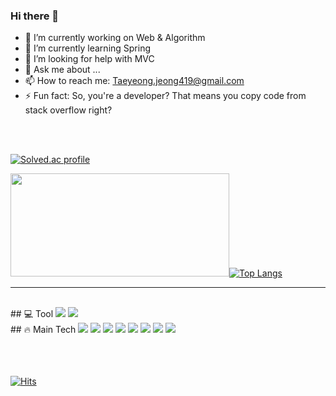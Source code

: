 <!--
**Paransaik/Paransaik** is a ✨ _special_ ✨ repository because its `README.md` (this file) appears on your GitHub profile.

Here are some ideas to get you started:

- 🔭 I’m currently working on ...
- 🌱 I’m currently learning ...
- 👯 I’m looking to collaborate on ...
- 🤔 I’m looking for help with ...
- 💬 Ask me about ...
- 📫 How to reach me: ...
- 😄 Pronouns: ...
- ⚡ Fun fact: ...
-->


### Hi there 👋
- 🔭 I’m currently working on Web & Algorithm
- 🌱 I’m currently learning Spring
- 🤔 I’m looking for help with MVC
- 💬 Ask me about ...
- 📫 How to reach me: Taeyeong.jeong419@gmail.com
- ⚡ Fun fact: So, you're a developer? That means you copy code from stack overflow right?

<br>
<br>

[![Solved.ac profile](http://mazassumnida.wtf/api/v2/generate_badge?boj=haramel49)](https://solved.ac/haramel49)

<img width=350px height=165px src="https://github-readme-stats.vercel.app/api?username=Paransaik&show_icons=true&theme=onedark"/>[![Top Langs](https://github-readme-stats.vercel.app/api/top-langs/?username=Paransaik&layout=compact&theme=onedark)](https://github.com/anuraghazra/github-readme-stats)

<!-- <img width=350px src="https://github-readme-stats.vercel.app/api?username=Paransaik&show_icons=true&theme=onedark"/> -->
--------------
<br>
## 💻 Tool
<img src="https://img.shields.io/badge/IntelliJ IDEA-000000?style=for-the-badge&logo=IntelliJ IDEA&logoColor=white">
<img src="https://img.shields.io/badge/GitHub-181717?style=for-the-badge&logo=GitHub&logoColor=white">
<!-- <img src="https://img.shields.io/badge/Postman-FF6C37?style=for-the-badge&logo=Postman&logoColor=white">
<img src="https://img.shields.io/badge/Putty-FFFFFF?style=for-the-badge&logo=AirPlayVideo&logoColor=black"> -->
<br>
## 🔥 Main Tech
<img src="https://img.shields.io/badge/JAVA-007396?style=for-the-badge&logo=java&logoColor=white">
<img src="https://img.shields.io/badge/Spring-6DB33F?style=for-the-badge&logo=Spring&logoColor=white">
<img src="https://img.shields.io/badge/Mysql-4479A1?style=for-the-badge&logo=Mysql&logoColor=white">
<img src="https://img.shields.io/badge/HTML-E34F26?style=for-the-badge&logo=Html5&logoColor=black">
<img src="https://img.shields.io/badge/Ubuntu-E95420?style=for-the-badge&logo=Ubuntu&logoColor=white">
<img src="https://img.shields.io/badge/Linux-FCC624?style=for-the-badge&logo=Linux&logoColor=black">
<img src="https://img.shields.io/badge/Css-1572B6?style=for-the-badge&logo=CSS3&logoColor=black">
<img src="https://img.shields.io/badge/Javascript-F7DF1E?style=for-the-badge&logo=Javascript&logoColor=black">
<br>
<!-- 
## 🐌 A Little Bit Of
<img src="https://img.shields.io/badge/C++/C-00599C?style=for-the-badge&logo=C&logoColor=white">
<img src="https://img.shields.io/badge/Android-3DDC84?style=for-the-badge&logo=Android&logoColor=black">
<img src="https://img.shields.io/badge/Node.js-339933?style=for-the-badge&logo=Node.js&logoColor=black"> 
<img src="https://img.shields.io/badge/AWS-232F3E?style=for-the-badge&logo=AmazonAWS&logoColor=white">
<br>
<br>
## 📌 Tech Of Interest
<img src="https://img.shields.io/badge/MSA-543DE0?style=for-the-badge&logo=Polywork&logoColor=black">
<img src="https://img.shields.io/badge/Netflix_oss-E50914?style=for-the-badge&logo=Netflix&logoColor=black">
<img src="https://img.shields.io/badge/Apache Kafka-231F20?style=for-the-badge&logo=ApacheKafka&logoColor=white">
<img src="https://img.shields.io/badge/Spring Cloud-6DB33F?style=for-the-badge&logo=Spring&logoColor=white">
<img src="https://img.shields.io/badge/Docker-2496ED?style=for-the-badge&logo=Docker&logoColor=white">
<img src="https://img.shields.io/badge/Kubernetes-326CE5?style=for-the-badge&logo=Kubernetes&logoColor=white">
-->
<br>
<br>
<br>

[![Hits](https://hits.seeyoufarm.com/api/count/incr/badge.svg?url=https%3A%2F%2Fgithub.com%2FParansaik&count_bg=%2386A1FF&title_bg=%23276AFF&icon=linux.svg&icon_color=%23000000&title=hits&edge_flat=true)](https://hits.seeyoufarm.com)
